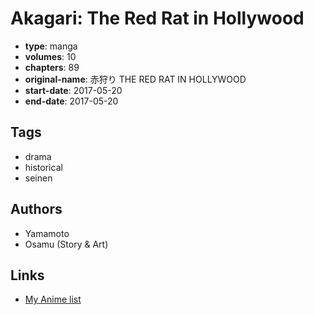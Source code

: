 # Akagari: The Red Rat in Hollywood

-   **type**: manga
-   **volumes**: 10
-   **chapters**: 89
-   **original-name**: 赤狩り THE RED RAT IN HOLLYWOOD
-   **start-date**: 2017-05-20
-   **end-date**: 2017-05-20

## Tags

-   drama
-   historical
-   seinen

## Authors

-   Yamamoto
-   Osamu (Story & Art)

## Links

-   [My Anime list](https://myanimelist.net/manga/107382/Akagari__The_Red_Rat_in_Hollywood)
